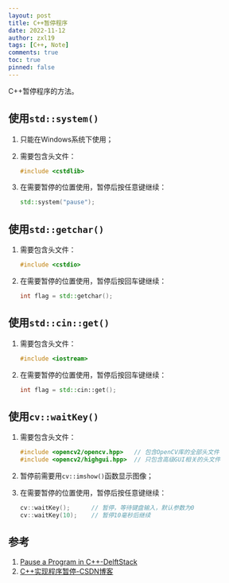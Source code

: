 ```yaml
---
layout: post
title: C++暂停程序
date: 2022-11-12
author: zxl19
tags: [C++, Note]
comments: true
toc: true
pinned: false
---
```


C++暂停程序的方法。

<!-- more -->

## 使用`std::system()`

1. 只能在Windows系统下使用；
2. 需要包含头文件：

    ```cpp
    #include <cstdlib>
    ```

3. 在需要暂停的位置使用，暂停后按任意键继续：

    ```cpp
    std::system("pause");
    ```

## 使用`std::getchar()`

1. 需要包含头文件：

    ```cpp
    #include <cstdio>
    ```

2. 在需要暂停的位置使用，暂停后按回车键继续：

    ```cpp
    int flag = std::getchar();
    ```

## 使用`std::cin::get()`

1. 需要包含头文件：

    ```cpp
    #include <iostream>
    ```

2. 在需要暂停的位置使用，暂停后按回车键继续：

    ```cpp
    int flag = std::cin::get();
    ```

## 使用`cv::waitKey()`

1. 需要包含头文件：

    ```cpp
    #include <opencv2/opencv.hpp>   // 包含OpenCV库的全部头文件
    #include <opencv2/highgui.hpp>  // 只包含高级GUI相关的头文件
    ```

2. 暂停前需要用`cv::imshow()`函数显示图像；
3. 在需要暂停的位置使用，暂停后按任意键继续：

    ```cpp
    cv::waitKey();      // 暂停，等待键盘输入，默认参数为0
    cv::waitKey(10);    // 暂停10毫秒后继续
    ```

## 参考

1. [Pause a Program in C++-DelftStack](https://www.delftstack.com/howto/cpp/how-to-pause-a-program-in-cpp/)
2. [C++实现程序暂停-CSDN博客](https://blog.csdn.net/Fern2018/article/details/103830202)
